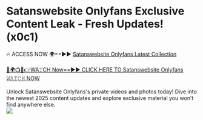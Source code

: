 # Satanswebsite Onlyfans Exclusive Content Leak - Fresh Updates! (x0c1)

🔥 ACCESS NOW 🌍==►► <a href="https://tinyurl.com/kvy9nzfs" rel="nofollow">Satanswebsite Onlyfans Latest Collection</a>
<br><br>
[🔴🌍📺📱👉WA𝚃CH Now==►► CLICK HERE TO Satanswebsite Onlyfans 𝚆𝙰𝚃𝙲𝙷 NOW](https://tinyurl.com/kvy9nzfs)
<br><br>
Unlock Satanswebsite Onlyfans's private videos and photos today! Dive into the newest 2025 content updates and explore exclusive material you won’t find anywhere else.
<br>
<a href="https://tinyurl.com/kvy9nzfs" rel="nofollow" data-target="animated-image.originalLink"><img src="https://camo.githubusercontent.com/8a4f000d20f83aca3bf7ec5f350d767afa0574a8a352519fd8cfa583a6f93a33/68747470733a2f2f692e696d6775722e636f6d2f644a486b345a712e676966" data-canonical-src="https://i.imgur.com/dJHk4Zq.gif" style="max-width: 100%; display: inline-block;" data-target="animated-image.originalImage"></a>
<br>
